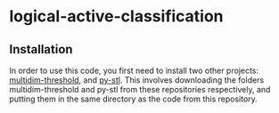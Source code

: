 # logical-active-classification

## Installation
In order to use this code, you first need to install two other projects: [multidim-threshold](https://github.com/mvcisback/multidim-threshold), and [py-stl](https://github.com/mvcisback/py-stl). This involves downloading the folders multidim-threshold and py-stl from these repositories respectively, and putting them in the same directory as the code from this repository.

